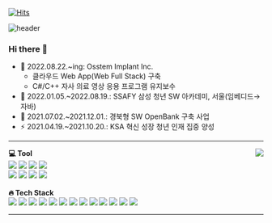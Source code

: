 <!-- 
**Paransaik/Paransaik** is a ✨ _special_ ✨ repository because its `README.md` (this file) appears on your GitHub profile.
Here are some ideas to get you started:
<div>
    - 🔭 I’m currently working on ...
    - 🌱 I’m currently learning ...
    - 👯 I’m looking to collaborate on ...
    - 🤔 I’m looking for help with ...
    - 💬 Ask me about ...
    - 📫 How to reach me: ...
    - 😄 Pronouns: ...
    - ⚡ Fun fact: ...
</div>
-->

[![Hits](https://hits.seeyoufarm.com/api/count/incr/badge.svg?url=https%3A%2F%2Fgithub.com%2FParansaik&count_bg=%2386A1FF&title_bg=%23276AFF&icon=linux.svg&icon_color=%23000000&title=hits&edge_flat=true)](https://hits.seeyoufarm.com)

![header](https://capsule-render.vercel.app/api?type=waving&color=75BDE0&height=150&section=header&text=Jeong%20Tae%20Yeong&fontSize=60)

### Hi there 👋

- 🔭 2022.08.22.~ing: Osstem Implant Inc.
    - 클라우드 Web App(Web Full Stack) 구축
    - C#/C++ 자사 의료 영상 응용 프로그램 유지보수
- 🌱 2022.01.05.~2022.08.19.: SSAFY 삼성 청년 SW 아카데미, 서울(임베디드→자바)
- 🤔 2021.07.02.~2021.12.01.: 경북형 SW OpenBank 구축 사업
- ⚡ 2021.04.19.~2021.10.20.: KSA 혁신 성장 청년 인재 집중 양성

<!-- - 🔭 I’m currently working on Web & Algorithm
- 🌱 I’m currently learning Spring
- 🤔 I’m looking for help with MVC
- 💬 Ask me about ...
- 📫 How to reach me: Taeyeong.jeong419@gmail.com
- ⚡ Fun fact: So, you're a developer? That means you copy code from stack overflow right? -->

---

<div align="center">

  <!-- [![Solved.ac profile](http://mazassumnida.wtf/api/v2/generate_badge?boj=haramel49)](https://solved.ac/haramel49) -->
  <img align="right" src="http://mazassumnida.wtf/api/v2/generate_badge?boj=haramel49" />

  <div align="left">
      <strong> 💻 Tool</strong>
    <div>
      <img src="https://img.shields.io/badge/IntelliJ IDEA-000000?style=flat_square&logo=IntelliJ IDEA&logoColor=white">
      <img src="https://img.shields.io/badge/WebStrom-000000?style=flat_square&logo=WebStorm&logoColor=white">
      <img src="https://img.shields.io/badge/Visual%20Studio%20Code-5C2D91.svg?&style=flat_square&logo=Visual%20Studio&logoColor=white">
      <img src="https://img.shields.io/badge/Visual%20Code-007ACC.svg?&style=flat_square&logo=Visual%20Studio%20Code&logoColor=white">
    </div>
    <div>
      <img src="https://img.shields.io/badge/GitHub-181717?style=flat_square&logo=GitHub&logoColor=white">
      <img src="https://img.shields.io/badge/Notion-000000?style=flat_square&logo=Notion&logoColor=white">
      <img src="https://img.shields.io/badge/Jira-0052CC?style=flat_square&logo=Jira&logoColor=white">
      <img src="https://img.shields.io/badge/Figma-F24E1E?style=flat_square&logo=Figma&logoColor=white">
    </div>
      </br>
      <strong> 🔥 Tech Stack</strong>
    <div>
      <img src="https://img.shields.io/badge/Linux-FCC624?style=flat_square&logo=Linux&logoColor=black">
      <img src="https://img.shields.io/badge/Spring_Boot-6DB33F?style=flat_square&logo=SpringBoot&logoColor=white">
      <img src="https://img.shields.io/badge/Persistencet-59666C?style=flat_square&logo=Hibernate&logoColor=white">
      <img src="https://img.shields.io/badge/JAVA-007396?style=flat_square&logo=java&logoColor=white">
      <img src="https://img.shields.io/badge/C++/C-00599C?style= flat_square&logo=C&logoColor=white">
      <img src="https://img.shields.io/badge/Mysql-4479A1?style=flat_square&logo=Mysql&logoColor=white">
      <img src="https://img.shields.io/badge/MsSql-003B57?style=flat_square&logo=SQLite&logoColor=white">
      <img src="https://img.shields.io/badge/Docker-2496ED?style= flat_square&logo=Docker&logoColor=white">
      <img src="https://img.shields.io/badge/Jenkins-D24939?style= flat_square&logo=Jenkins&logoColor=white">
      <img src="https://img.shields.io/badge/Vue.js-4FC08D?style=flat_square&logo=Vue.js&logoColor=black">
      <img src="https://img.shields.io/badge/HTML-E34F26?style=flat_square&logo=Html5&logoColor=black">
      <img src="https://img.shields.io/badge/Css-1572B6?style=flat_square&logo=CSS3&logoColor=black">
      <img src="https://img.shields.io/badge/Javascript-F7DF1E?style=flat_square&logo=Javascript&logoColor=black">
    </div>
  </div>
</div>

<!-- 
## 🐌 A Little Bit Of

<!--
<img src="https://img.shields.io/badge/Android-3DDC84?style= flat_square&logo=Android&logoColor=black">
<img src="https://img.shields.io/badge/Node.js-339933?style= flat_square&logo=Node.js&logoColor=black">
<img src="https://img.shields.io/badge/AWS-232F3E?style= flat_square&logo=AmazonAWS&logoColor=white">
<br>
<br>
## 📌 Tech Of Interest
<img src="https://img.shields.io/badge/MSA-543DE0?style= flat_square&logo=Polywork&logoColor=black">
<img src="https://img.shields.io/badge/Netflix_oss-E50914?style= flat_square&logo=Netflix&logoColor=black">
<img src="https://img.shields.io/badge/Apache Kafka-231F20?style= flat_square&logo=ApacheKafka&logoColor=white">
<img src="https://img.shields.io/badge/Spring Cloud-6DB33F?style= flat_square&logo=Spring&logoColor=white">

<img src="https://img.shields.io/badge/Kubernetes-326CE5?style= flat_square&logo=Kubernetes&logoColor=white">
-->

<!-- 
<img width=350px height=165px src="https://github-readme-stats.vercel.app/api?username=Paransaik&show_icons=true&theme=apprentice"/>

[![Top Langs](https://github-readme-stats.vercel.app/api/top-langs/?username=Paransaik&layout=compact&theme=apprentice)](https://github.com/anuraghazra/github-readme-stats) -->
----
